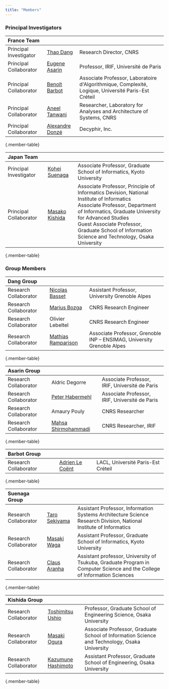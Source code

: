 ```yaml
---
title: "Members"
---
```


### Principal Investigators

| France Team            |                      |  |
|:-----------------------|:---------------------|:-|
| Principal Investigator | [Thao Dang]          | Research Director, CNRS
| Principal Collaborator | [Eugene Asarin]      | Professor, IRIF, Université de Paris
| Principal Collaborator | [Benoît Barbot]      | Associate Professor, Laboratoire d'Algorithmique, Complexité, Logique, Université Paris-Est Créteil
| Principal Collaborator | [Aneel Tanwani]      | Researcher, Laboratory for Analyses and Architecture of Systems, CNRS
| Principal Collaborator | [Alexandre Donzé]    | Decyphir, Inc.
{.member-table}


| Japan Team             |                      |  |
|:-----------------------|:---------------------|:-|
| Principal Investigator | [Kohei Suenaga]      | Associate Professor, Graduate School of Informatics, Kyoto University
| Principal Collaborator | [Masako Kishida]     | Associate Professor, Principle of Informatics Devision, National Institute of Informatics <br/> Associate Professor, Department of Informatics, Graduate University for Advanced Studies <br/> Guest Associate Professor, Graduate School of Information Science and Technology, Osaka University
{.member-table}


### Group Members

| Dang Group             |                       |  |
|:-----------------------|:----------------------|:-|
| Research Collaborator  | [Nicolas Basset]      | Assistant Professor, University Grenoble Alpes
| Research Collaborator  | [Marius Bozga]        | CNRS Research Engineer
| Research Collaborator  | Olivier Lebeltel      | CNRS Research Engineer
| Research Collaborator  | [Mathias Ramparison]  | Associate Professor, Grenoble INP – ENSIMAG, University Grenoble Alpes
{.member-table}


| Asarin Group           |                       |  |
|:-----------------------|:----------------------|:-|
| Research Collaborator  | Aldric Degorre        | Associate Professor, IRIF, Université de Paris
| Research Collaborator  | [Peter Habermehl]     | Associate Professor, IRIF, Université de Paris
| Research Collaborator  | Amaury Pouly          | CNRS Researcher
| Research Collaborator  | [Mahsa Shirmohammadi] | CNRS Researcher, IRIF
{.member-table}


| Barbot Group           |                       |  |
|:-----------------------|:----------------------|:-|
| Research Collaborator  | [Adrien Le Coënt]     | LACL, Université Paris-Est Créteil
{.member-table}


| Suenaga Group          |                       |  |
|:-----------------------|:----------------------|:-|
| Research Collaborator  | [Taro Sekiyama]       | Assistant Professor, Information Systems Architecture Science Research Division, National Institute of Informatics
| Research Collaborator  | [Masaki Waga]         | Assistant Professor, Graduate School of Informatics, Kyoto University
| Research Collaborator  | [Claus Aranha]        | Assistant professor, University of Tsukuba, Graduate Program in Computer Science and the College of Information Sciences
{.member-table}


| Kishida Group          |                       |  |
|:-----------------------|:----------------------|:-|
| Research Collaborator  | [Toshimitsu Ushio]    | Professor, Graduate School of Engineering Science, Osaka University
| Research Collaborator  | [Masaki Ogura]        | Associate Professor, Graduate School of Information Science and Technology, Osaka University
| Research Collaborator  | [Kazumune Hashimoto]  | Assistant Professor, Graduate School of Engineering, Osaka University
{.member-table}


[Thao Dang]: http://www-verimag.imag.fr/PEOPLE/Thao.Dang/
[Eugene Asarin]: https://www.irif.fr/~asarin/
[Benoît Barbot]: http://lacl.fr/~barbot/
[Aneel Tanwani]: https://homepages.laas.fr/atanwani/
[Alexandre Donzé]: http://www.decyphir.com/
[Kohei Suenaga]: https://www.fos.kuis.kyoto-u.ac.jp/~ksuenaga/index.html
[Masako Kishida]: http://research.nii.ac.jp/~kishida/index.html
[Nicolas Basset]: http://www-verimag.imag.fr/~bassetni/
[Marius Bozga]: http://www-verimag.imag.fr/~bozga/
[Mathias Ramparison]: https://lipn.univ-paris13.fr/~ramparison/

[Peter Habermehl]: https://www.irif.fr/~haberm/
[Mahsa Shirmohammadi]: https://www.irif.fr/~mahsa/
[Adrien Le Coënt]: https://adrienlecoent.github.io/
[Taro Sekiyama]: https://researchmap.jp/t-sekiym/?lang=en
[Masaki Waga]: https://maswag.github.io/
[Claus Aranha]: http://conclave.cs.tsukuba.ac.jp/
[Toshimitsu Ushio]: http://ushiolab.sys.es.osaka-u.ac.jp/
[Masaki Ogura]: https://masakiogura.com/index.html
[Kazumune Hashimoto]: https://sites.google.com/view/kazumunehashimoto/
